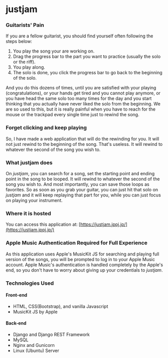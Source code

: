 # justjam
### Guitarists' Pain

If you are a fellow guitarist, you should find yourself often following the steps below:
1. You play the song your are working on.
2. Drag the progress bar to the part you want to practice (usually the solo or the riff).
3. You play along.
4. The solo is done, you click the progress bar to go back to the beginning of the solo.

And you do this dozens of times, until you are satisfied with your playing (congratulations), or your hands get tired and you cannot play anymore, or you have head the same solo too many times for the day and you start thinking that you actually have never liked the solo from the beginning.
We are so used to this, but it is really painful when you have to reach for the mouse or the trackpad every single time just to rewind the song.

### Forget clicking and keep playing

So, I have made a web application that will do the rewinding for you.
It will not just rewind to the beginning of the song. That's useless. 
It will rewind to whatever the second of the song you wish to.

### What justjam does

On _justjam_, you can search for a song, set the starting point and ending point in the song to be looped.
It will rewind to whatever the second of the song you wish to.
And most importantly, you can save those loops as favorites.
So as soon as you grab your guitar, you can just hit that solo on _justjam_ and it will keep replaying that part for you, while you can just focus on playing your instrument. 

### Where it is hosted

You can access this application at:
[https://justjam.jppj.jp/](https://justjam.jppj.jp/)

### Apple Music Authentication Required for Full Experience

As this application uses Apple's MusicKit JS for searching and playing full version of the songs, you will be prompted to log in to your Apple Music account.
Apple Music's authentication is handled completely by the Apple's end, so you don't have to worry about giving up your credentials to _justjam_.

### Technologies Used

#### Front-end
* HTML, CSS(Bootstrap), and vanilla Javascript
* MusicKit JS by Apple
#### Back-end
* Django and Django REST Framework
* MySQL
* Nginx and Gunicorn
* Linux (Ubuntu) Server
